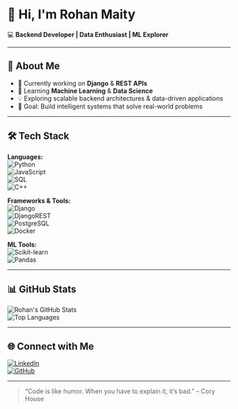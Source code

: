 # 👋 Hi, I'm Rohan Maity  

💻 **Backend Developer | Data Enthusiast | ML Explorer**  

---

## 🚀 About Me
- 🔭 Currently working on **Django** & **REST APIs**
- 🌱 Learning **Machine Learning** & **Data Science**
- 💡 Exploring scalable backend architectures & data-driven applications
- 📌 Goal: Build intelligent systems that solve real-world problems

---

## 🛠️ Tech Stack

**Languages:**  
![Python](https://img.shields.io/badge/Python-3776AB?style=for-the-badge&logo=python&logoColor=white)  
![JavaScript](https://img.shields.io/badge/JavaScript-F7DF1E?style=for-the-badge&logo=javascript&logoColor=black)  
![SQL](https://img.shields.io/badge/SQL-336791?style=for-the-badge&logo=postgresql&logoColor=white)  
![C++](https://img.shields.io/badge/C++-00599C?style=for-the-badge&logo=cplusplus&logoColor=white)  


**Frameworks & Tools:**  
![Django](https://img.shields.io/badge/Django-092E20?style=for-the-badge&logo=django&logoColor=white)  
![DjangoREST](https://img.shields.io/badge/DRF-FF1709?style=for-the-badge&logo=django&logoColor=white&color=FF1709&labelColor=grey)  
![PostgreSQL](https://img.shields.io/badge/PostgreSQL-316192?style=for-the-badge&logo=postgresql&logoColor=white)  
![Docker](https://img.shields.io/badge/Docker-2496ED?style=for-the-badge&logo=docker&logoColor=white)  

**ML Tools:**  
![Scikit-learn](https://img.shields.io/badge/scikit--learn-F7931E?style=for-the-badge&logo=scikit-learn&logoColor=white)  
![Pandas](https://img.shields.io/badge/pandas-150458?style=for-the-badge&logo=pandas&logoColor=white)  

---

## 📊 GitHub Stats
![Rohan's GitHub Stats](https://github-readme-stats.vercel.app/api?username=PxstaBxlls&show_icons=true&theme=radical)  
![Top Languages](https://github-readme-stats.vercel.app/api/top-langs/?username=PxstaBxlls&layout=compact&theme=radical)  

---

## 🌐 Connect with Me
[![LinkedIn](https://img.shields.io/badge/LinkedIn-0A66C2?style=for-the-badge&logo=linkedin&logoColor=white)](https://www.linkedin.com/in/rohanmaity/)  
[![GitHub](https://img.shields.io/badge/GitHub-100000?style=for-the-badge&logo=github&logoColor=white)](https://github.com/PxstaBxlls)  

---

> “Code is like humor. When you have to explain it, it’s bad.” – Cory House
